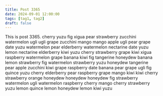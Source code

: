```yaml
---
title: Post 3365
date: 2024-09-01 12:00:00
tags: [tag1, tag2]
draft: false
---
```

This is post 3365.
cherry
yuzu
fig
xigua
pear
strawberry
zucchini
watermelon
ugli
ugli
grape
zucchini
mango
mango
apple
ugli
pear
grape
date
yuzu
watermelon
pear
elderberry
watermelon
nectarine
date
yuzu
lemon
nectarine
elderberry
kiwi
yuzu
cherry
strawberry
grape
kiwi
xigua
raspberry
watermelon
grape
banana
kiwi
fig
tangerine
honeydew
banana
lemon
strawberry
fig
watermelon
strawberry
yuzu
honeydew
tangerine
pear
apple
zucchini
kiwi
grape
raspberry
date
banana
pear
grape
ugli
fig
quince
yuzu
cherry
elderberry
pear
raspberry
grape
mango
kiwi
kiwi
cherry
strawberry
orange
honeydew
honeydew
honeydew
fig
strawberry
watermelon
ugli
watermelon
raspberry
cherry
mango
cherry
strawberry
yuzu
lemon
quince
lemon
honeydew
lemon
kiwi
yuzu
